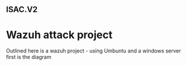 ## ISAC.V2
<h1>Wazuh attack project</h1>

Outlined here is a wazuh project - using Umbuntu and a windows server  first is the diagram
#
